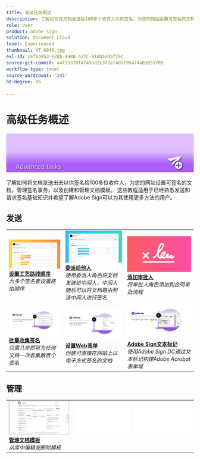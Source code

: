 ```yaml
---
title: 高级任务概述
description: 了解如何将文档发送给100多个收件人以供签名，为您的网站设置可签名的文档，管理签名事务，以及创建和管理文档模板
role: User
product: adobe sign
solution: Document Cloud
level: Experienced
thumbnail: KT-6848.jpg
exl-id: c4f0a953-e28b-4488-a27c-010b5adaf7ec
source-git-commit: a4f35378f4f45bd2c3f2ef4ddf95474a83655709
workflow-type: tm+mt
source-wordcount: '241'
ht-degree: 0%

---
```


# 高级任务概述

![签名高级图像](../assets/Hero-Advanced.png)

了解如何将文档发送出去以供签名给100多位收件人，为您的网站设置可签名的文档，管理签名事务，以及创建和管理文档模板。 这些教程适用于已经熟悉发送和请求签名基础知识并希望了解Adobe Sign可以为其使用更多方法的用户。

## 发送

<table style="table-layout:fixed">
<tr>
  <td>
    <a href="setting-up-routing.md">
      <img alt="设置工艺路线顺序" src="../assets/Routing.png">
    </a>
    <div>
    <a href="setting-up-routing.md"><strong>设置工艺路线顺序</strong></a>
    </div>
    <em>为多个签名者设置路由顺序</em>
    <br>
  </td>
  <td>
    <a href="delegate-signature.md">
      <img alt="委派给他人" src="../assets/Delegating.png" />
    </a>  
    <div>
    <a href="delegate-signature.md"><strong>委派给他人</strong></a>
    </div>
    <em>使用委派人角色将文档发送给中间人，中间人随后可以将文档路由到该中间人进行签名</em>
    <br>
  </td>
  <td>
    <a href="add-an-approver.md">
      <img alt="添加审批人" src="../assets/Approver.png" />
    </a>
    <div>
    <a href="add-an-approver.md"><strong>添加审批人</strong></a>
    </div>
    <em>将审批人角色添加到合同审批流程</em>
    <br>
  </td>
</tr>
<tr>
  <td>
    <a href="megasign.md">
      <img alt="批量收集签名" src="../assets/Megasign.png" />
    </a>
    <div>
    <a href="megasign.md"><strong>批量收集签名</strong></a>
    </div>
    <em>只需几步即可为任何文档一次收集数百个签名</em>
    <br>
  </td>
  <td>
    <a href="webform.md">
      <img alt="设置Web表单" src="../assets/Webform.png" />
    </a>
    <div>
    <a href="webform.md"><strong>设置Web表单</strong></a>
    </div>
    <em>创建可直接在网站上以电子方式签名的文档</em>
    <br>
  </td> 
  <td>
    <a href="adobe-sign-text-tagging.md">
      <img alt="Adobe Sign文本标记" src="../assets/Text-Tagging.png" />
  </a>
    <div>
    <a href="adobe-sign-text-tagging.md"><strong>Adobe Sign文本标记</strong></a>
    </div>
    <em>使用Adobe Sign DC通过文本标记构建Adobe Acrobat表单域</em>
    <br>
  </td> 
</table>

## 管理

<table style="table-layout:fixed">
<tr>
  <td>
    <a href="edit-a-template.md">
      <img alt="管理文档模板" src="../assets/ManageTemplate.png" />
    </a>
    <div>
    <a href="edit-a-template.md"><strong>管理文档模板</strong></a>
    </div>
    <em>从库中编辑或删除模板</em>
    <br>
  </td>  
  <td>
    <img alt="间隔符" src="../assets/Whitespacer.png" />
    <div>
    <br>
  </td>
  <td>
    <img alt="间隔符" src="../assets/Whitespacer.png" />
    <div>
    <br>
  </td>
</tr>
</table>

